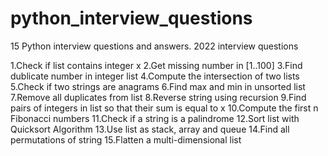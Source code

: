 # python_interview_questions

15 Python interview questions and answers.
2022 interview questions

1.Check if list contains integer x
2.Get missing number in [1..100]
3.Find dublicate number in integer list
4.Compute the intersection of two lists
5.Check if two strings are anagrams
6.Find max and min in unsorted list
7.Remove all duplicates from list
8.Reverse string using recursion
9.Find pairs of integers in list so that their sum is equal to x
10.Compute the first n Fibonacci numbers
11.Check if a string is a palindrome
12.Sort list with Quicksort Algorithm
13.Use list as stack, array and queue
14.Find all permutations of string
15.Flatten a multi-dimensional list
